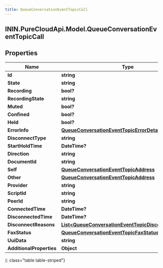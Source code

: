 ```yaml
---
title: QueueConversationEventTopicCall
---
```

## ININ.PureCloudApi.Model.QueueConversationEventTopicCall

## Properties

|Name | Type | Description | Notes|
|------------ | ------------- | ------------- | -------------|
| **Id** | **string** |  | [optional] |
| **State** | **string** |  | [optional] |
| **Recording** | **bool?** |  | [optional] |
| **RecordingState** | **string** |  | [optional] |
| **Muted** | **bool?** |  | [optional] |
| **Confined** | **bool?** |  | [optional] |
| **Held** | **bool?** |  | [optional] |
| **ErrorInfo** | [**QueueConversationEventTopicErrorDetails**](QueueConversationEventTopicErrorDetails.html) |  | [optional] |
| **DisconnectType** | **string** |  | [optional] |
| **StartHoldTime** | **DateTime?** |  | [optional] |
| **Direction** | **string** |  | [optional] |
| **DocumentId** | **string** |  | [optional] |
| **Self** | [**QueueConversationEventTopicAddress**](QueueConversationEventTopicAddress.html) |  | [optional] |
| **Other** | [**QueueConversationEventTopicAddress**](QueueConversationEventTopicAddress.html) |  | [optional] |
| **Provider** | **string** |  | [optional] |
| **ScriptId** | **string** |  | [optional] |
| **PeerId** | **string** |  | [optional] |
| **ConnectedTime** | **DateTime?** |  | [optional] |
| **DisconnectedTime** | **DateTime?** |  | [optional] |
| **DisconnectReasons** | [**List&lt;QueueConversationEventTopicDisconnectReason&gt;**](QueueConversationEventTopicDisconnectReason.html) |  | [optional] |
| **FaxStatus** | [**QueueConversationEventTopicFaxStatus**](QueueConversationEventTopicFaxStatus.html) |  | [optional] |
| **UuiData** | **string** |  | [optional] |
| **AdditionalProperties** | **Object** |  | [optional] |
{: class="table table-striped"}



